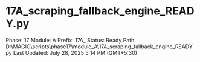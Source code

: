 # 17A_scraping_fallback_engine_READY.py

Phase: 17
Module: A
Prefix: 17A_
Status: Ready
Path: D:\MAGIC\scripts\phase17\module_A\17A_scraping_fallback_engine_READY.py
Last Updated: July 28, 2025 5:14 PM (GMT+5:30)